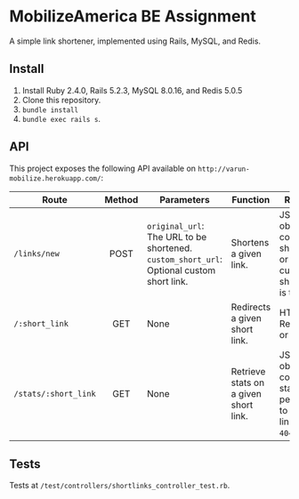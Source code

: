 # MobilizeAmerica BE Assignment

A simple link shortener, implemented using Rails, MySQL, and Redis.


## Install

1. Install Ruby 2.4.0, Rails 5.2.3, MySQL 8.0.16, and Redis 5.0.5
2. Clone this repository.
3. `bundle install`
4. `bundle exec rails s`.

## API

This project exposes the following API available on `http://varun-mobilize.herokuapp.com/`:

| Route         | Method   | Parameters | Function  | Returns |
| ------------- |:-------------:| ------|-----|-----|
| `/links/new`   | POST          | `original_url`: The URL to be shortened. <br> `custom_short_url`: Optional custom short link. | Shortens a given link.| JSON object containing short link, or `500` if custom short link is taken. |
| `/:short_link`        | GET           | None | Redirects a given short link.| HTTP Redirect, or `404`. |
| `/stats/:short_link`  | GET           | None | Retrieve stats on a given short link.| JSON object containing stats pertaining to short link, or `404`. |

## Tests

Tests at `/test/controllers/shortlinks_controller_test.rb`.